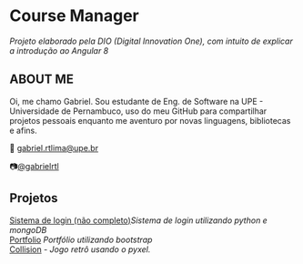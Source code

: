 # Course Manager 

*Projeto elaborado pela DIO (Digital Innovation One), com intuito de explicar a introdução ao Angular 8*


## ABOUT ME

Oi, me chamo Gabriel. Sou estudante de Eng. de Software na UPE - Universidade de Pernambuco, uso do meu GitHub para compartilhar projetos pessoais enquanto me aventuro por novas linguagens, bibliotecas e afins.

:email: gabriel.rtlima@upe.br

:camera:[@gabrielrtl](http://instagram.com/gabrielrtl)



## Projetos

[Sistema de login (não completo)](https://github.com/gabrielrtlima/login-py-mongodb)*Sistema de login utilizando python e mongoDB*<br />
[Portfolio](https://github.com/gabrielrtlima/portfolio-bootstrap) *Portfólio utilizando bootstrap*<br />
[Collision](https://github.com/gabrielrtlima/collision) - *Jogo retrô usando o pyxel.*

